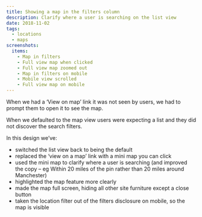 ```yaml
---
title: Showing a map in the filters column
description: Clarify where a user is searching on the list view
date: 2018-11-02
tags:
  - locations
  - maps
screenshots:
  items:
    - Map in filters
    - Full view map when clicked
    - Full view map zoomed out
    - Map in filters on mobile
    - Mobile view scrolled
    - Full view map on mobile
---
```


When we had a ‘View on map’ link it was not seen by users, we had to prompt them to open it to see the map.

When we defaulted to the map view users were expecting a list and they did not discover the search filters.

In this design we’ve:

- switched the list view back to being the default
- replaced the ‘view on a map’ link with a mini map you can click
- used the mini map to clarify where a user is searching (and improved the copy – eg Within 20 miles of the pin rather than 20 miles around Manchester)
- highlighted the map feature more clearly
- made the map full screen, hiding all other site furniture except a close button
- taken the location filter out of the filters disclosure on mobile, so the map is visible
